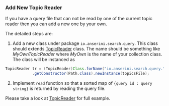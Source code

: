 ### Add New Topic Reader

If you have a query file that can not be read by one of the current topic reader then you can add a new one by your own.

The detailed steps are:

1. Add a new class under package `io.anserini.search.query`. 
This class should extends [TopicReader](https://github.com/lintool/Anserini/blob/master/src/main/java/io/anserini/search/query/TopicReader.java) class.
The name should be something like _MyOwnTopicReader_ where _MyOwn_ is the name of your collection class.
The class will be instanced as 
```java
TopicReader tr = (TopicReader)Class.forName("io.anserini.search.query."+searchArgs.topicReader+"TopicReader")
            .getConstructor(Path.class).newInstance(topicsFile);
```
2. Implement `read` function so that a sorted map of `{query id : query string}` is returned by reading the query file.

Please take a look at [TopicReader](https://github.com/lintool/Anserini/blob/master/src/main/java/io/anserini/search/query/TrecTopicReader.java) for full example.
 

